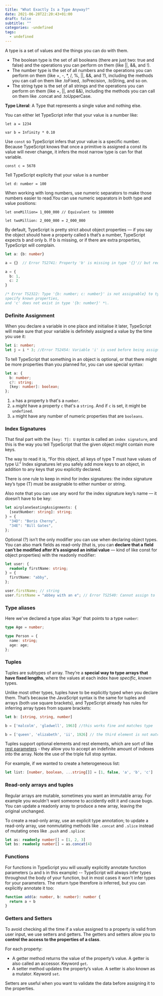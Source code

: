 ```yaml
---
title: "What Exactly Is a Type Anyway?"
date: 2021-06-28T22:20:43+01:00
draft: false
subtitle: ""
categories: -undefined
tags:
  - undefined
---
```


A type is a set of values and the things you can do with them.

- The boolean type is the set of all booleans (there are just two: true and false) and the operations you can perform on them (like ||, &&, and !).
- The number type is the set of all numbers and the operations you can perform on them (like +, -, \*, /, %, ||, &&, and ?), including the methods you can call on them like .toFixed, .toPrecision, .toString, and so on.
- The string type is the set of all strings and the operations you can perform on them (like +, ||, and &&), including the methods you can call on them like .concat and .toUpperCase.

**Type Literal**: A Type that represents a single value and nothing else.

You can either let TypeScript infer that your value is a number like:

`let a = 1234`

`var b = Infinity * 0.10`

Use `const` so TypeScript infers that your value is a specific number. Because TypeScript knows that once a primitive is assigned a const its value will never change, it infers the most narrow type is can for that variable.

`const c = 5678`

Tell TypeScript explicity that your value is a number

`let d: number = 100`

When working with long numbers, use numeric separators to make those numbers easier to read.You can use numeric separators in both type and value positions:

`let oneMillion= 1_000_000 // Equivalent to 1000000`

`let twoMillion: 2_000_000 = 2_000_000`

By default, TypeScript is pretty strict about object properties — if you say the object should have a property called `b` that’s a number, TypeScript expects b and only b. If b is missing, or if there are extra properties, TypeScript will complain.

```typescript
let a: {b: number}

a = {}  // Error TS2741: Property 'b' is missing in type '{}'// but required in type '{b: number}'.

a = {
  b: 1,
  c: 2
}

/* Error TS2322: Type '{b: number; c: number}' is not assignable} to type '{b: number}'. Object literal may only
specify known properties,
and 'c' does not exist in type '{b: number}' *\.
```

### Definite Assignment

When you declare a variable in one place and initialise it later, TypeScript will make sure that your variable is definitely assigned a value by the time you use it:

```typescript
let i: number;
let j = i * 3; //Error TS2454: Variable 'i' is used before being assigned.
```

To tell TypeScript that something in an object is optional, or that there might be more properties than you planned for, you can use special syntax:

```typescript
let a: {
  b: number;
  c?: string;
  [key: number]: boolean;
};
```

1. `a` has a property `b` that's a `number`.
2. `a` _might_ have a property `c` that's a `string`. And if `c` is set, it might be `undefined`.
3. `a` might have any number of numeric properties that are `booleans`.

### Index Signatures

That final part with the `[key: T]: U` syntax is called an `index signature`, and this is the way you tell TypeScript that the given object might contain more keys.

The way to read it is, “For this object, all keys of type T must have values of type U.” Index signatures let you safely add more keys to an object, in addition to any keys that you explicitly declared.

There is one rule to keep in mind for index signatures: the index signature key’s type (T) must be assignable to either number or string.

Also note that you can use any word for the index signature key’s name — it doesn’t have to be key:

```typescript
let airplaneSeatingAssignments: {
  [seatNumber: string]: string;
} = {
  "34D": "Boris Cherny",
  "34E": "Bill Gates",
};
```

Optional (?) isn’t the only modifier you can use when declaring object types. You can also mark fields as read-only (that is, you can **declare that a field can’t be modified after it’s assigned an initial value** — kind of like const for object properties) with the readonly modifier:

```typescript
let user: {
  readonly firstName: string;
} = {
  firstName: "abby",
};

user.firstName; // string
user.firstName = "abbey with an e"; // Error TS2540: Cannot assign to 'firstName' because it is a read-only property.
```

### Type aliases

Here we've declared a type alias 'Age' that points to a type `number`:

```typescript
type Age = number;

type Person = {
  name: string;
  age: age;
};
```

### Tuples

Tuples are subtypes of array. They’re a **special way to type arrays that have fixed lengths**, where the values at each index have _specific_, _known_ types.

Unlike most other types, tuples have to be explicitly typed when you declare them. That’s because the JavaScript syntax is the same for tuples and arrays (both use square brackets), and TypeScript already has rules for inferring array types from square brackets:

```typescript
let b: [string, string, number] 

b = ['malcolm', 'gladwell', 1963] //this works fine and matches type

b = ['queen', 'elizabeth', 'ii', 1926] // the third element is not matching type and it has one more element than the tuple length specifies
```
Tuples support optional elements and rest elements, which are sort of like [rest parameters](https://developer.mozilla.org/en-US/docs/Web/JavaScript/Reference/Functions/rest_parameters) - they allow you to accept an indefinite amount of indexes into the array. Note the use of the triple full stop syntax.

For example, if we wanted to create a heterogeneous list:

```typescript
let list: [number, boolean, ...string[]] = [1, false, 'a', 'b', 'c']
```

### Read-only arrays and tuples

Regular arrays are mutable, sometimes you want an immutable array. For example you wouldn't want someone to accidently edit it and cause bugs. You can update a readonly array to produce a new array, leaving the original unchanged.

To create a read-only array, use an explicit type annotation; to update a read-only array, use nonmutating methods like `.concat` and `.slice` instead of mutating ones like `.push` and `.splice`:

```typescript
let as: readonly number[] = [1, 2, 3]
let bs: readonly number[] = as.concat(4)
```

### Functions

For functions in TypeScript you will usually explicitly annotate function parameters (`a` and `b` in this example) -- TypeScript will always infer types throughout the body of your function, but in most cases it won't infer types for your parameters. The return type therefore *is* inferred, but you can explicitly annotate it too:

```typescript
function add(a: number, b: number): number {
  return a + b
}
```

### Getters and Setters

To avoid checking all the time if a value assigned to a property is valid from user input, we use setters and getters. The getters and setters allow you to **control the access to the properties of a class**.

For each property:

- A getter method returns the value of the property’s value. A getter is also called an accessor. Keyword `get`.
- A setter method updates the property’s value. A setter is also known as a mutator. Keyword `set`.

Setters are useful when you want to validate the data before assigning it to the properties.

